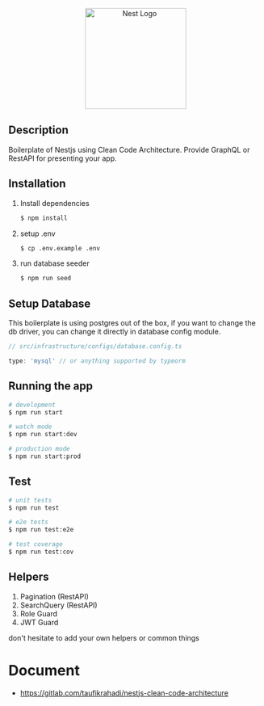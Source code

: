 <p align="center">
  <a href="http://nestjs.com/" target="blank"><img src="https://nestjs.com/img/logo-small.svg" width="200" alt="Nest Logo" /></a>
</p>

## Description

Boilerplate of Nestjs using Clean Code Architecture. Provide GraphQL or RestAPI for presenting your app.

## Installation

1. Install dependencies
   ```bash
   $ npm install
   ```
2. setup .env
   ```bash
   $ cp .env.example .env
   ```
3. run database seeder
   ```bash
   $ npm run seed
   ```

## Setup Database

This boilerplate is using postgres out of the box, if you want to change the db driver, you can change it directly in database config module.

```typescript
// src/infrastructure/configs/database.config.ts

type: 'mysql' // or anything supported by typeorm
```

## Running the app

```bash
# development
$ npm run start

# watch mode
$ npm run start:dev

# production mode
$ npm run start:prod
```

## Test

```bash
# unit tests
$ npm run test

# e2e tests
$ npm run test:e2e

# test coverage
$ npm run test:cov
```

## Helpers

1. Pagination (RestAPI)
2. SearchQuery (RestAPI)
3. Role Guard
4. JWT Guard

don't hesitate to add your own helpers or common things

# Document

- https://gitlab.com/taufikrahadi/nestjs-clean-code-architecture
